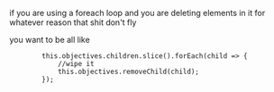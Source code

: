 if you are using a foreach loop and you are deleting elements in it for whatever reason that shit don't fly

you want to be all like

```
        this.objectives.children.slice().forEach(child => {
            //wipe it
            this.objectives.removeChild(child);
        });

```

